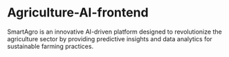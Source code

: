 # Agriculture-AI-frontend
SmartAgro is an innovative AI-driven platform designed to revolutionize the agriculture sector by providing predictive insights and data analytics for sustainable farming practices.
